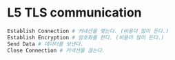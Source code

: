 # L5 TLS communication

```sh
Establish Connection # 커네션을 맺는다. (비용이 많이 든다.)
Establish Encryption # 암호화를 한다. (비용이 많이 든다.)
Send Data # 데이터를 보낸다.
Close Connection # 커넥션을 끊는다.
```
